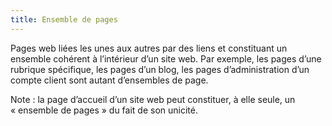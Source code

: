 ```yaml
---
title: Ensemble de pages
---
```


Pages web liées les unes aux autres par des liens et constituant un ensemble cohérent à l’intérieur d’un site web. Par exemple, les pages d’une rubrique spécifique, les pages d’un blog, les pages d’administration d’un compte client sont autant d’ensembles de page.

Note : la page d’accueil d’un site web peut constituer, à elle seule, un « ensemble de pages » du fait de son unicité.
